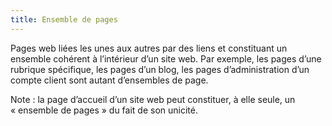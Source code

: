 ```yaml
---
title: Ensemble de pages
---
```


Pages web liées les unes aux autres par des liens et constituant un ensemble cohérent à l’intérieur d’un site web. Par exemple, les pages d’une rubrique spécifique, les pages d’un blog, les pages d’administration d’un compte client sont autant d’ensembles de page.

Note : la page d’accueil d’un site web peut constituer, à elle seule, un « ensemble de pages » du fait de son unicité.
